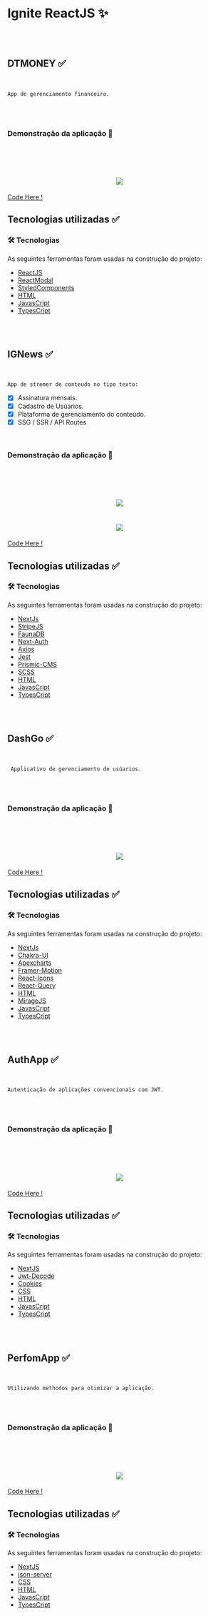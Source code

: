  <br/>
 <br/>

 #  Ignite ReactJS ✨
<br/>
<br/>
 
 ##   DTMONEY ✅

 <br/>
 
 ```
 App de gerenciamento financeiro.
 ```
<br/>
<br/>

### Demonstração da aplicação 🎥 

<br/>
<br/>

<h1 align="center">
  <img src="./ProjectsDemo/DTMONEY.gif" />
</h1>

<a href="https://github.com/NinjaAzul/dt-money"> Code Here !</a>


##  Tecnologias utilizadas ✅

### 🛠 Tecnologias

As seguintes ferramentas foram usadas na construção do projeto:

- [ReactJS](https://reactjs.org/docs/getting-started.html)
- [ReactModal](https://reactcommunity.org/react-modal/)
- [StyledComponents](https://styled-components.com/)
- [HTML](https://devdocs.io/html/)
- [JavasCript](https://developer.mozilla.org/pt-BR/docs/Web/JavaScript)
- [TypesCript](https://www.typescriptlang.org/#:~:text=TypeScript%20is%20an%20open-source%20language%20which%20builds%20on,to%20validate%20that%20your%20code%20is%20working%20correctly.)


<br/>
<br/>
 
 ##   IGNews ✅

 <br/>
 
 ```
 App de stremer de conteudo no tipo texto: 
 ```

 - [x] Assinatura mensais.
 - [x] Cadastro de Usúarios.
 - [x] Plataforma de gerenciamento do conteúdo.
 - [x] SSG / SSR / API Routes

<br/>

### Demonstração da aplicação 🎥 

<br/>
<br/>

<h1 align="center">
  <img src="./ProjectsDemo/Ignews.gif" />
</h1>

<h1 align="center">
  <img src="./ProjectsDemo/Ignews Testing.gif" />
</h1>

<a href="https://github.com/NinjaAzul/ignews"> Code Here !</a>


##  Tecnologias utilizadas ✅

### 🛠 Tecnologias

As seguintes ferramentas foram usadas na construção do projeto:

- [NextJs](https://nextjs.org/docs/getting-started)
- [StripeJS](https://stripe.com/docs/payments/elements)
- [FaunaDB](https://docs.fauna.com/fauna/current/)
- [Next-Auth](https://next-auth.js.org/getting-started/example)
- [Axios](https://axios-http.com/)
- [Jest](https://jestjs.io/docs/getting-started)
- [Prismic-CMS](https://prismic.io/docs)
- [SCSS](https://sass-lang.com/documentation)
- [HTML](https://devdocs.io/html/)
- [JavasCript](https://developer.mozilla.org/pt-BR/docs/Web/JavaScript)
- [TypesCript](https://www.typescriptlang.org/#:~:text=TypeScript%20is%20an%20open-source%20language%20which%20builds%20on,to%20validate%20that%20your%20code%20is%20working%20correctly.)

<br/>
<br/>
 
 ##   DashGo ✅

 <br/>
 
 ```
  Applicativo de gerenciamento de usúarios.
 ```
<br/>
<br/>

### Demonstração da aplicação 🎥 

<br/>
<br/>

<h1 align="center">
  <img src="./ProjectsDemo/dashgo.gif" />
</h1>

<a href="https://github.com/NinjaAzul/dashgo"> Code Here !</a>


##  Tecnologias utilizadas ✅

### 🛠 Tecnologias

As seguintes ferramentas foram usadas na construção do projeto:

- [NextJs](https://nextjs.org/docs/getting-started)
- [Chakra-UI](https://chakra-ui.com/docs/getting-started)
- [Apexcharts](https://apexcharts.com/docs/installation/)
- [Framer-Motion](https://www.framer.com/developers/)
- [React-Icons](https://react-icons.github.io/react-icons/)
- [React-Query](https://react-query-v2.tanstack.com/)
- [HTML](https://devdocs.io/html/)
- [MirageJS](https://miragejs.com/api/classes/association/)
- [JavasCript](https://developer.mozilla.org/pt-BR/docs/Web/JavaScript)
- [TypesCript](https://www.typescriptlang.org/#:~:text=TypeScript%20is%20an%20open-source%20language%20which%20builds%20on,to%20validate%20that%20your%20code%20is%20working%20correctly.)

<br/>
<br/>
 
 ##   AuthApp ✅

 <br/>
 
 ```
 Autenticação de aplicações convencionais com JWT.
 ```
<br/>
<br/>

### Demonstração da aplicação 🎥 

<br/>
<br/>

<h1 align="center">
  <img src="./ProjectsDemo/auth-ignite-project.gif" />
</h1>

<a href="https://github.com/NinjaAzul/ignite-auth"> Code Here !</a>


##  Tecnologias utilizadas ✅

### 🛠 Tecnologias

As seguintes ferramentas foram usadas na construção do projeto:

- [NextJS](https://reactjs.org/docs/getting-started.html)
- [Jwt-Decode](https://www.npmjs.com/package/jwt-decode)
- [Cookies](https://developer.mozilla.org/en-US/docs/web/api/document/cookie)
- [CSS](https://devdocs.io/css/)
- [HTML](https://devdocs.io/html/)
- [JavasCript](https://developer.mozilla.org/pt-BR/docs/Web/JavaScript)
- [TypesCript](https://www.typescriptlang.org/#:~:text=TypeScript%20is%20an%20open-source%20language%20which%20builds%20on,to%20validate%20that%20your%20code%20is%20working%20correctly.)

<br/>
<br/>
 
 ##   PerfomApp ✅

 <br/>
 
 ```
 Utilizando methodos para otimizar a aplicação.
 ```
<br/>
<br/>

### Demonstração da aplicação 🎥 

<br/>
<br/>

<h1 align="center">
  <img src="./ProjectsDemo/performapp-ignite-project.gif" />
</h1>

<a href="https://github.com/NinjaAzul/perform-app-ignite"> Code Here !</a>


##  Tecnologias utilizadas ✅

### 🛠 Tecnologias

As seguintes ferramentas foram usadas na construção do projeto:

- [NextJS](https://reactjs.org/docs/getting-started.html)
- [json-server](https://www.npmjs.com/package/jsonserver)
- [CSS](https://devdocs.io/css/)
- [HTML](https://devdocs.io/html/)
- [JavasCript](https://developer.mozilla.org/pt-BR/docs/Web/JavaScript)
- [TypesCript](https://www.typescriptlang.org/#:~:text=TypeScript%20is%20an%20open-source%20language%20which%20builds%20on,to%20validate%20that%20your%20code%20is%20working%20correctly.)
